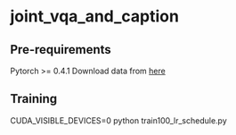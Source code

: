 # joint_vqa_and_caption
## Pre-requirements
Pytorch >= 0.4.1
Download data from [here](https://drive.google.com/drive/folders/1t0i-bSa6r5sk0XCDzaFhRqwpkUaBFur4?usp=sharing) 

## Training
CUDA_VISIBLE_DEVICES=0 python train100_lr_schedule.py



